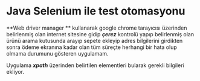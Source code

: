 # Java Selenium ile test otomasyonu

**Web driver manager ** kullanarak google chrome tarayıcısı üzerinden belirlenmiş olan internet sitesine gidip ***çerez*** kontrolü yapıp belirlenmiş olan ürünü arama kutusunda arayıp sepete ekleyip adres bilgilerini girdikten sonra ödeme ekranına kadar olan tüm süreçte herhangi bir hata olup olmama durumunu gösteren uygulamam. 

Uygulama ***xpath*** üzerinden belirtilen elementleri bularak gerekli bilgileri ekliyor.

